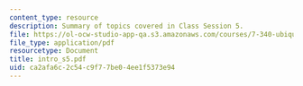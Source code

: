 ```yaml
---
content_type: resource
description: Summary of topics covered in Class Session 5.
file: https://ol-ocw-studio-app-qa.s3.amazonaws.com/courses/7-340-ubiquitination-the-proteasome-and-human-disease-fall-2004/ca2afa6c2c54c9f77be04ee1f5373e94_intro_s5.pdf
file_type: application/pdf
resourcetype: Document
title: intro_s5.pdf
uid: ca2afa6c-2c54-c9f7-7be0-4ee1f5373e94
---
```


